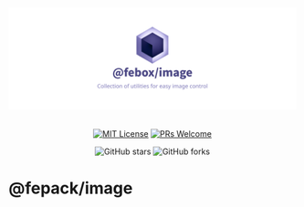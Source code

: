 <div align="center">
  <a href="https://fepack.org" title="@fepack/image - Collection of utilities for easy image control">
    <img src="https://raw.githubusercontent.com/fepack/image/main/assets/banner.png" alt="@fepack/image - Collection of utilities for easy image control" />
  </a>
</div>

<br/>

<div align="center">

[![MIT License](https://img.shields.io/badge/license-MIT-blue.svg?style=for-the-badge&color=4C4885)](https://github.com/fepack/image/blob/main/LICENSE) [![PRs Welcome](https://img.shields.io/badge/PRs-welcome-deepgreen.svg?style=for-the-badge&color=4C4885)](https://github.com/fepack/image/pulls)

![GitHub stars](https://img.shields.io/github/stars/fepack/image?style=social) ![GitHub forks](https://img.shields.io/github/forks/fepack/image?style=social)

</div>

# @fepack/image
